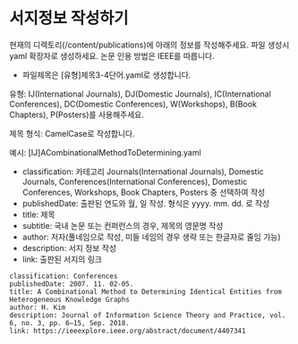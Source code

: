 # 서지정보 작성하기

현재의 디렉토리(/content/publications)에 아래의 정보를 작성해주세요. 파일 생성시 yaml 확장자로 생성하세요. 논문 인용 방법은 IEEE를 따릅니다.

- 파일제목은 [유형]제목3-4단어.yaml로 생성합니다.

유형: IJ(International Journals), DJ(Domestic Journals), IC(International Conferences), DC(Domestic Conferences), W(Workshops), B(Book Chapters), P(Posters)를 사용해주세요.

제목 형식: CamelCase로 작성합니다.

예시: [IJ]ACombinationalMethodToDetermining.yaml

- classification: 카테고리 Journals(International Journals), Domestic Journals, Conferences(International Conferences), Domestic Conferences, Workshops, Book Chapters, Posters 중 선택하여 작성
- publishedDate: 출판된 연도와 월, 일 작성. 형식은 yyyy. mm. dd. 로 작성
- title: 제목
- subtitle: 국내 논문 또는 컨퍼런스의 경우, 제목의 영문명 작성
- author: 저자(풀네임으로 작성, 미들 네임의 경우 생략 또는 한글자로 줄임 가능)
- description: 서지 정보 작성
- link: 출판된 서지의 링크

```[yaml]
classification: Conferences
publishedDate: 2007. 11. 02-05.
title: A Combinational Method to Determining Identical Entities from Heterogeneous Knowledge Graphs 
author: H. Kim
description: Journal of Information Science Theory and Practice, vol. 6, no. 3, pp. 6–15, Sep. 2018.
link: https://ieeexplore.ieee.org/abstract/document/4407341
```
